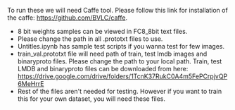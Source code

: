 To run these we will need Caffe tool. Please follow this link for installation of the caffe: https://github.com/BVLC/caffe.

- 8 bit weights samples can be viewed in FC8_8bit text files. 
- Please change the path in all .prototxt files to use.
- Untitles.ipynb has sample test scripts if you wanna test for few images. 
- train_val.prototxt file will need path of train, test lmdb images and binaryproto files. Please change the path to your local path. Train, test LMDB and binaryproto files can be downloaded from here: https://drive.google.com/drive/folders/1TcnK37RukC0A4m5FePCrpjvQP6MeHrrE
-  Rest of the files aren't needed for testing. However if you want to train this for your own dataset, you will need these files. 

